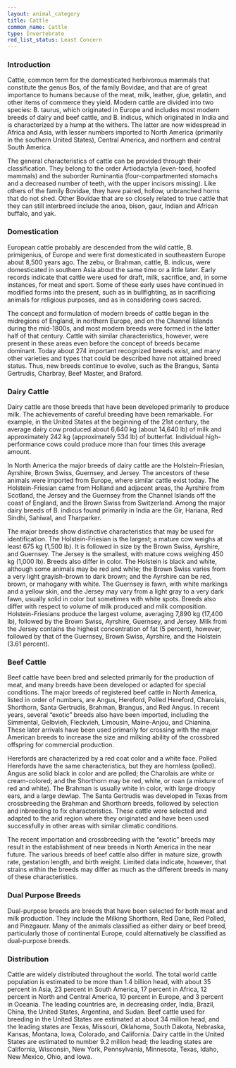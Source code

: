 ```yaml
---
layout: animal_category
title: Cattle
common_name: Cattle
type: Invertebrate
red_list_status: Least Concern
---
```


### Introduction

Cattle, common term for the domesticated herbivorous mammals that constitute the genus Bos, of the family Bovidae, and that are of great importance to humans because of the meat, milk, leather, glue, gelatin, and other items of commerce they yield. Modern cattle are divided into two species: B. taurus, which originated in Europe and includes most modern breeds of dairy and beef cattle, and B. indicus, which originated in India and is characterized by a hump at the withers. The latter are now widespread in Africa and Asia, with lesser numbers imported to North America (primarily in the southern United States), Central America, and northern and central South America.

The general characteristics of cattle can be provided through their classification. They belong to the order Artiodactyla (even-toed, hoofed mammals) and the suborder Ruminantia (four-compartmented stomachs and a decreased number of teeth, with the upper incisors missing). Like others of the family Bovidae, they have paired, hollow, unbranched horns that do not shed. Other Bovidae that are so closely related to true cattle that they can still interbreed include the anoa, bison, gaur, Indian and African buffalo, and yak.

### Domestication

European cattle probably are descended from the wild cattle, B. primigenius, of Europe and were first domesticated in southeastern Europe about 8,500 years ago. The zebu, or Brahman, cattle, B. indicus, were domesticated in southern Asia about the same time or a little later. Early records indicate that cattle were used for draft, milk, sacrifice, and, in some instances, for meat and sport. Some of these early uses have continued in modified forms into the present, such as in bullfighting, as in sacrificing animals for religious purposes, and as in considering cows sacred.

The concept and formulation of modern breeds of cattle began in the midregions of England, in northern Europe, and on the Channel Islands during the mid-1800s, and most modern breeds were formed in the latter half of that century. Cattle with similar characteristics, however, were present in these areas even before the concept of breeds became dominant. Today about 274 important recognized breeds exist, and many other varieties and types that could be described have not attained breed status. Thus, new breeds continue to evolve, such as the Brangus, Santa Gertrudis, Charbray, Beef Master, and Braford.

### Dairy Cattle

Dairy cattle are those breeds that have been developed primarily to produce milk. The achievements of careful breeding have been remarkable. For example, in the United States at the beginning of the 21st century, the average dairy cow produced about 6,640 kg (about 14,640 lb) of milk and approximately 242 kg (approximately 534 lb) of butterfat. Individual high-performance cows could produce more than four times this average amount.

In North America the major breeds of dairy cattle are the Holstein-Friesian, Ayrshire, Brown Swiss, Guernsey, and Jersey. The ancestors of these animals were imported from Europe, where similar cattle exist today. The Holstein-Friesian came from Holland and adjacent areas, the Ayrshire from Scotland, the Jersey and the Guernsey from the Channel Islands off the coast of England, and the Brown Swiss from Switzerland. Among the major dairy breeds of B. indicus found primarily in India are the Gir, Hariana, Red Sindhi, Sahiwal, and Tharparker.

The major breeds show distinctive characteristics that may be used for identification. The Holstein-Friesian is the largest; a mature cow weighs at least 675 kg (1,500 lb). It is followed in size by the Brown Swiss, Ayrshire, and Guernsey. The Jersey is the smallest, with mature cows weighing 450 kg (1,000 lb). Breeds also differ in color. The Holstein is black and white, although some animals may be red and white; the Brown Swiss varies from a very light grayish-brown to dark brown; and the Ayrshire can be red, brown, or mahogany with white. The Guernsey is fawn, with white markings and a yellow skin, and the Jersey may vary from a light gray to a very dark fawn, usually solid in color but sometimes with white spots. Breeds also differ with respect to volume of milk produced and milk composition. Holstein-Friesians produce the largest volume, averaging 7,890 kg (17,400 lb), followed by the Brown Swiss, Ayrshire, Guernsey, and Jersey. Milk from the Jersey contains the highest concentration of fat (5 percent), however, followed by that of the Guernsey, Brown Swiss, Ayrshire, and the Holstein (3.61 percent).

### Beef Cattle

Beef cattle have been bred and selected primarily for the production of meat, and many breeds have been developed or adapted for special conditions. The major breeds of registered beef cattle in North America, listed in order of numbers, are Angus, Hereford, Polled Hereford, Charolais, Shorthorn, Santa Gertrudis, Brahman, Brangus, and Red Angus. In recent years, several “exotic” breeds also have been imported, including the Simmental, Gelbvieh, Fleckvieh, Limousin, Maine-Anjou, and Chianina. These later arrivals have been used primarily for crossing with the major American breeds to increase the size and milking ability of the crossbred offspring for commercial production.

Herefords are characterized by a red coat color and a white face. Polled Herefords have the same characteristics, but they are hornless (polled). Angus are solid black in color and are polled; the Charolais are white or cream-colored; and the Shorthorn may be red, white, or roan (a mixture of red and white). The Brahman is usually white in color, with large droopy ears, and a large dewlap. The Santa Gertrudis was developed in Texas from crossbreeding the Brahman and Shorthorn breeds, followed by selection and inbreeding to fix characteristics. These cattle were selected and adapted to the arid region where they originated and have been used successfully in other areas with similar climatic conditions.

The recent importation and crossbreeding with the “exotic” breeds may result in the establishment of new breeds in North America in the near future. The various breeds of beef cattle also differ in mature size, growth rate, gestation length, and birth weight. Limited data indicate, however, that strains within the breeds may differ as much as the different breeds in many of these characteristics.

### Dual Purpose Breeds

Dual-purpose breeds are breeds that have been selected for both meat and milk production. They include the Milking Shorthorn, Red Dane, Red Polled, and Pinzgauer. Many of the animals classified as either dairy or beef breed, particularly those of continental Europe, could alternatively be classified as dual-purpose breeds.

### Distribution

Cattle are widely distributed throughout the world. The total world cattle population is estimated to be more than 1.4 billion head, with about 35 percent in Asia, 23 percent in South America, 17 percent in Africa, 12 percent in North and Central America, 10 percent in Europe, and 3 percent in Oceania. The leading countries are, in decreasing order, India, Brazil, China, the United States, Argentina, and Sudan. Beef cattle used for breeding in the United States are estimated at about 34 million head, and the leading states are Texas, Missouri, Oklahoma, South Dakota, Nebraska, Kansas, Montana, Iowa, Colorado, and California. Dairy cattle in the United States are estimated to number 9.2 million head; the leading states are California, Wisconsin, New York, Pennsylvania, Minnesota, Texas, Idaho, New Mexico, Ohio, and Iowa.